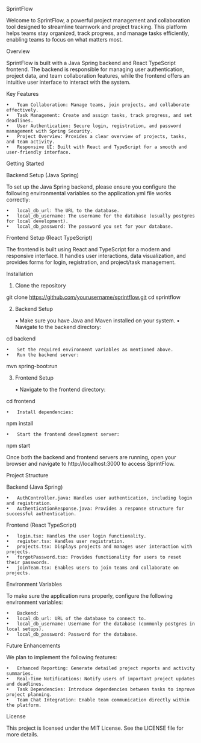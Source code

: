 SprintFlow

Welcome to SprintFlow, a powerful project management and collaboration tool designed to streamline teamwork and project tracking. This platform helps teams stay organized, track progress, and manage tasks efficiently, enabling teams to focus on what matters most.

Overview

SprintFlow is built with a Java Spring backend and React TypeScript frontend. The backend is responsible for managing user authentication, project data, and team collaboration features, while the frontend offers an intuitive user interface to interact with the system.

Key Features

	•	Team Collaboration: Manage teams, join projects, and collaborate effectively.
	•	Task Management: Create and assign tasks, track progress, and set deadlines.
	•	User Authentication: Secure login, registration, and password management with Spring Security.
	•	Project Overview: Provides a clear overview of projects, tasks, and team activity.
	•	Responsive UI: Built with React and TypeScript for a smooth and user-friendly interface.

Getting Started

Backend Setup (Java Spring)

To set up the Java Spring backend, please ensure you configure the following environmental variables so the application.yml file works correctly:

	•	local_db_url: The URL to the database.
	•	local_db_username: The username for the database (usually postgres for local development).
	•	local_db_password: The password you set for your database.

Frontend Setup (React TypeScript)

The frontend is built using React and TypeScript for a modern and responsive interface. It handles user interactions, data visualization, and provides forms for login, registration, and project/task management.

Installation

1. Clone the repository

git clone https://github.com/yourusername/sprintflow.git
cd sprintflow

2. Backend Setup

	•	Make sure you have Java and Maven installed on your system.
	•	Navigate to the backend directory:

cd backend

	•	Set the required environment variables as mentioned above.
	•	Run the backend server:

mvn spring-boot:run

3. Frontend Setup

	•	Navigate to the frontend directory:

cd frontend

	•	Install dependencies:

npm install

	•	Start the frontend development server:

npm start

Once both the backend and frontend servers are running, open your browser and navigate to http://localhost:3000 to access SprintFlow.

Project Structure

Backend (Java Spring)

	•	AuthController.java: Handles user authentication, including login and registration.
	•	AuthenticationResponse.java: Provides a response structure for successful authentication.

Frontend (React TypeScript)

	•	login.tsx: Handles the user login functionality.
	•	register.tsx: Handles user registration.
	•	projects.tsx: Displays projects and manages user interaction with projects.
	•	forgotPassword.tsx: Provides functionality for users to reset their passwords.
	•	joinTeam.tsx: Enables users to join teams and collaborate on projects.

Environment Variables

To make sure the application runs properly, configure the following environment variables:

	•	Backend:
	•	local_db_url: URL of the database to connect to.
	•	local_db_username: Username for the database (commonly postgres in local setups).
	•	local_db_password: Password for the database.

Future Enhancements

We plan to implement the following features:

	•	Enhanced Reporting: Generate detailed project reports and activity summaries.
	•	Real-Time Notifications: Notify users of important project updates and deadlines.
	•	Task Dependencies: Introduce dependencies between tasks to improve project planning.
	•	Team Chat Integration: Enable team communication directly within the platform.

License

This project is licensed under the MIT License. See the LICENSE file for more details.
